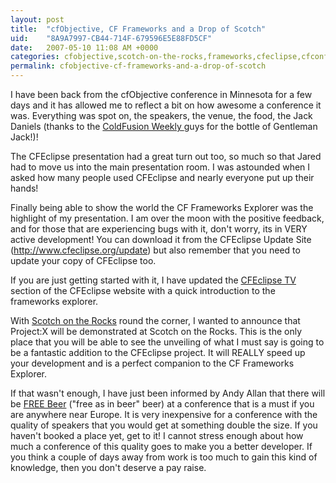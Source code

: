 ```yaml
---
layout: post
title:  "cfObjective, CF Frameworks and a Drop of Scotch"
uid:	"8A9A7997-CB44-714F-679596E5E88FD5CF"
date:   2007-05-10 11:08 AM +0000
categories: cfobjective,scotch-on-the-rocks,frameworks,cfeclipse,cfconferences
permalink: cfobjective-cf-frameworks-and-a-drop-of-scotch
---
```

I have been back from the cfObjective conference in Minnesota for a few days and it has allowed me to reflect a bit on how awesome a conference it was. Everything was spot on, the speakers, the venue, the food, the Jack Daniels (thanks to the <a href="http://www.coldfusionweekly.com/">ColdFusion Weekly </a>guys for the bottle of Gentleman Jack!)! 

The CFEclipse presentation had a great turn out too, so much so that Jared had to move us into the main presentation room. I was astounded when I asked how many people used CFEclipse and nearly everyone put up their hands!

Finally being able to show the world the CF Frameworks Explorer was the highlight of my presentation. I am over the moon with the positive feedback, and for those that are experiencing bugs with it, don't worry, its in VERY active development! You can download it from the CFEclipse Update Site (http://www.cfeclipse.org/update) but also remember that you need to update your copy of CFEclipse too.

If you are just getting started with it, I have updated the <a href="http://www.cfeclipse.org/index.cfm?event=page&amp;page=TV">CFEclipse TV</a> section of the CFEclipse website with a quick introduction to the frameworks explorer. 

With <a href="http://scotch.scottishcfug.com/">Scotch on the Rocks</a> round the corner, I wanted to announce that Project:X will be demonstrated at Scotch on the Rocks. This is the only place that you will be able to see the unveiling of what I must say is going to be a fantastic addition to the CFEclipse project. It will REALLY speed up your development and is a perfect companion to the CF Frameworks Explorer. 

If that wasn't enough, I have just been informed by Andy Allan that there will be <a href="http://www.creative-restraint.co.uk/blog/index.cfm/2007/5/9/Free-Beer-at-Scotch-on-the-Rocks">FREE Beer</a> ("free as in beer" beer) at a conference that is a must if you are anywhere near Europe. It is very inexpensive for a conference with the quality of speakers that you would get at something double the size. If you haven't booked a place yet, get to it! I cannot stress enough about how much a conference of this quality goes to make you a better developer. If you think a couple of days away from work is too much to gain this kind of knowledge, then you don't deserve a pay raise.